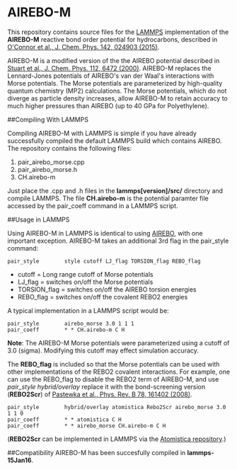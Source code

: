 # AIREBO-M
This repository contains source files for the [LAMMPS](http://lammps.sandia.gov) implementation of the **AIREBO-M** reactive bond order potential for hydrocarbons, described in [O'Connor et al., J. Chem. Phys. 142, 024903 (2015)](http://scitation.aip.org/content/aip/journal/jcp/142/2/10.1063/1.4905549).

AIREBO-M is a modified version of the the AIREBO potential described in [Stuart et al., J. Chem. Phys. 112, 6472 (2000)](http://scitation.aip.org/content/aip/journal/jcp/112/14/10.1063/1.481208). AIREBO-M replaces the Lennard-Jones potentials of AIREBO's van der Waal's interactions with Morse potentials. The Morse potentials are parameterized by high-quality quantum chemistry (MP2) calculations. The Morse potentials, which do not diverge as particle density increases, allow AIREBO-M to retain accuracy to much higher pressures than AIREBO (up to 40 GPa for Polyethylene).

##Compiling With LAMMPS

Compiling AIREBO-M with LAMMPS is simple if you have already successfully compiled the default LAMMPS build which contains AIREBO. The repository contains the following files:

1. pair_airebo_morse.cpp
2. pair_airebo_morse.h
3. CH.airebo-m

Just place the .cpp and .h files in the **lammps[version]/src/** directory and compile LAMMPS. The file **CH.airebo-m** is the potential paramter file accessed by the pair_coeff command in a LAMMPS script.

##Usage in LAMMPS

Using AIREBO-M in LAMMPS is identical to using [AIREBO](http://lammps.sandia.gov/doc/pair_airebo.html), with one important exception. AIREBO-M takes an additional 3rd flag in the pair_style command:
```
pair_style        style cutoff LJ_flag TORSION_flag REBO_flag
```
- cutoff = Long range cutoff of Morse potentials
- LJ_flag = switches on/off the Morse potentials
- TORSION_flag = switches on/off the AIREBO torsion energies
- REBO_flag = switches on/off the covalent REBO2 energies

A typical implementation in a LAMMPS script would be:
```
pair_style        airebo_morse 3.0 1 1 1
pair_coeff        * * CH.airebo-m C H
```
**Note**: The AIREBO-M Morse potentials were parameterized using a cutoff of 3.0 (sigma). Modifying this cutoff may effect simulation accuracy.

The **REBO_flag** is included so that the Morse potentials can be used with other implementations of the REBO2 covalent interactions. For example, one can use the REBO_flag to disable the REBO2 term of AIREBO-M, and use *pair_style hybrid/overlay* replace it with the bond-screening version (**REBO2Scr**) of [Pastewka et al., Phys. Rev. B 78, 161402 (2008)](http://journals.aps.org/prb/abstract/10.1103/PhysRevB.78.161402).
```
pair_style        hybrid/overlay atomistica Rebo2Scr airebo_morse 3.0 1 1 0
pair_coeff        * * atomistica C H
pair_coeff        * * airebo_morse CH.airebo-m C H
```

(**REBO2Scr** can be implemented in LAMMPS via the [Atomistica repository](https://github.com/Atomistica/atomistica).)

##Compatibility
AIREBO-M has been succesfully compiled in **lammps-15Jan16**.

